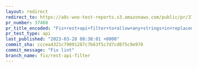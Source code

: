 ```yaml
---
layout: redirect
redirect_to: https://a8c-woo-test-reports.s3.amazonaws.com/public/pr/37468/api/index.html
pr_number: 37468
pr_title_encoded: "Fix+rest+api+filter+to+allow+any+strings+in+replacement"
pr_test_type: api
last_published: "2023-03-28 08:38:01 +0000"
commit_sha: cccea4321c79091287c7b63f5c7d7cd875c9e970
commit_message: "Fix lint"
branch_name: fix/rest-api-filter
---
```

